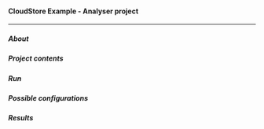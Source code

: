 #### CloudStore Example - Analyser project
-------

##### About

##### Project contents 

##### Run

##### Possible configurations 

##### Results






